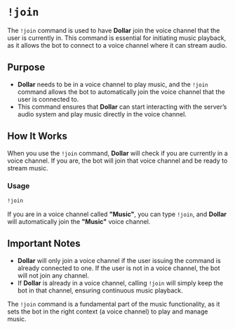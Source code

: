 # `!join`

The `!join` command is used to have **Dollar** join the voice channel that the user is currently in. This command is essential for initiating music playback, as it allows the bot to connect to a voice channel where it can stream audio.

## Purpose

- **Dollar** needs to be in a voice channel to play music, and the `!join` command allows the bot to automatically join the voice channel that the user is connected to.
- This command ensures that **Dollar** can start interacting with the server’s audio system and play music directly in the voice channel.

## How It Works

When you use the `!join` command, **Dollar** will check if you are currently in a voice channel. If you are, the bot will join that voice channel and be ready to stream music.

### Usage

```bash
!join
```

If you are in a voice channel called **"Music"**, you can type `!join`, and **Dollar** will automatically join the **"Music"** voice channel.

## Important Notes

- **Dollar** will only join a voice channel if the user issuing the command is already connected to one. If the user is not in a voice channel, the bot will not join any channel.
- If **Dollar** is already in a voice channel, calling `!join` will simply keep the bot in that channel, ensuring continuous music playback.

The `!join` command is a fundamental part of the music functionality, as it sets the bot in the right context (a voice channel) to play and manage music.
